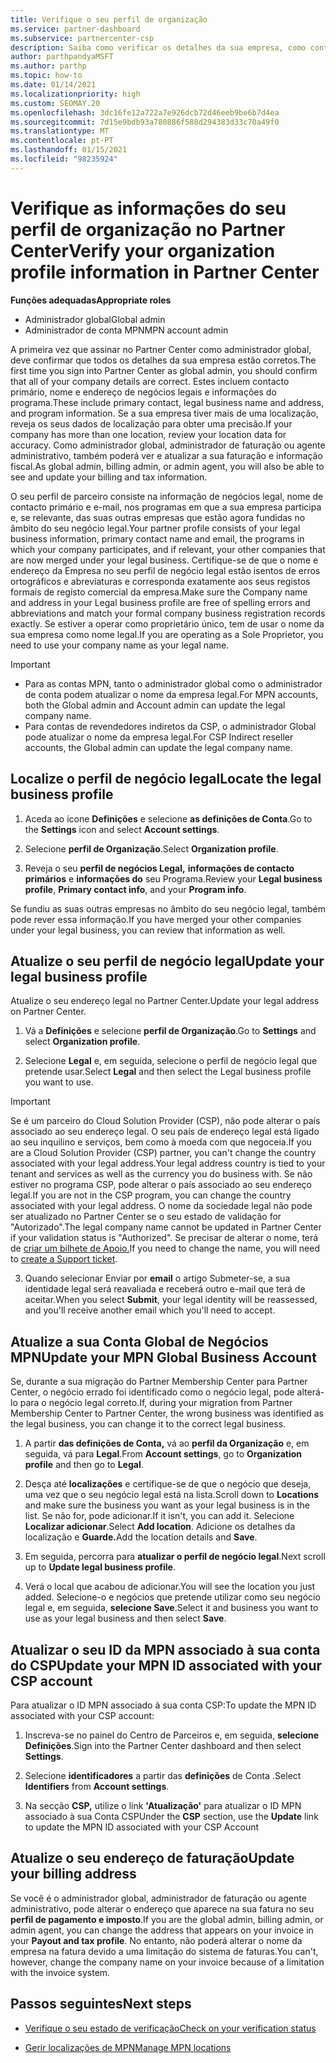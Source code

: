 ```yaml
---
title: Verifique o seu perfil de organização
ms.service: partner-dashboard
ms.subservice: partnercenter-csp
description: Saiba como verificar os detalhes da sua empresa, como contacto primário, endereço e informações do programa. Também pode atualizar os seus endereços legais e de faturação.
author: parthpandyaMSFT
ms.author: parthp
ms.topic: how-to
ms.date: 01/14/2021
ms.localizationpriority: high
ms.custom: SEOMAY.20
ms.openlocfilehash: 3dc16fe12a722a7e926dcb72d46eeb9be6b7d4ea
ms.sourcegitcommit: 7d15e9bdb93a780886f588d294383d33c70a49f0
ms.translationtype: MT
ms.contentlocale: pt-PT
ms.lasthandoff: 01/15/2021
ms.locfileid: "98235924"
---
```

# <a name="verify-your-organization-profile-information-in-partner-center"></a><span data-ttu-id="f4d7f-104">Verifique as informações do seu perfil de organização no Partner Center</span><span class="sxs-lookup"><span data-stu-id="f4d7f-104">Verify your organization profile information in Partner Center</span></span>

<span data-ttu-id="f4d7f-105">**Funções adequadas**</span><span class="sxs-lookup"><span data-stu-id="f4d7f-105">**Appropriate roles**</span></span>

- <span data-ttu-id="f4d7f-106">Administrador global</span><span class="sxs-lookup"><span data-stu-id="f4d7f-106">Global admin</span></span>
- <span data-ttu-id="f4d7f-107">Administrador de conta MPN</span><span class="sxs-lookup"><span data-stu-id="f4d7f-107">MPN account admin</span></span>

<span data-ttu-id="f4d7f-108">A primeira vez que assinar no Partner Center como administrador global, deve confirmar que todos os detalhes da sua empresa estão corretos.</span><span class="sxs-lookup"><span data-stu-id="f4d7f-108">The first time you sign into Partner Center as global admin, you should confirm that all of your company details are correct.</span></span> <span data-ttu-id="f4d7f-109">Estes incluem contacto primário, nome e endereço de negócios legais e informações do programa.</span><span class="sxs-lookup"><span data-stu-id="f4d7f-109">These include primary contact, legal business name and address, and program information.</span></span> <span data-ttu-id="f4d7f-110">Se a sua empresa tiver mais de uma localização, reveja os seus dados de localização para obter uma precisão.</span><span class="sxs-lookup"><span data-stu-id="f4d7f-110">If your company has more than one location, review your location data for accuracy.</span></span> <span data-ttu-id="f4d7f-111">Como administrador global, administrador de faturação ou agente administrativo, também poderá ver e atualizar a sua faturação e informação fiscal.</span><span class="sxs-lookup"><span data-stu-id="f4d7f-111">As global admin, billing admin, or admin agent, you will also be able to see and update your billing and tax information.</span></span>

<span data-ttu-id="f4d7f-112">O seu perfil de parceiro consiste na informação de negócios legal, nome de contacto primário e e-mail, nos programas em que a sua empresa participa e, se relevante, das suas outras empresas que estão agora fundidas no âmbito do seu negócio legal.</span><span class="sxs-lookup"><span data-stu-id="f4d7f-112">Your partner profile consists of your legal business information, primary contact name and email, the programs in which your company participates, and if relevant, your other companies that are now merged under your legal business.</span></span> <span data-ttu-id="f4d7f-113">Certifique-se de que o nome e endereço da Empresa no seu perfil de negócio legal estão isentos de erros ortográficos e abreviaturas e corresponda exatamente aos seus registos formais de registo comercial da empresa.</span><span class="sxs-lookup"><span data-stu-id="f4d7f-113">Make sure the Company name and address in your Legal business profile are free of spelling errors and abbreviations and match your formal company business registration records exactly.</span></span> <span data-ttu-id="f4d7f-114">Se estiver a operar como proprietário único, tem de usar o nome da sua empresa como nome legal.</span><span class="sxs-lookup"><span data-stu-id="f4d7f-114">If you are operating as a Sole Proprietor, you need to use your company name as your legal name.</span></span>

>[!Important]
>- <span data-ttu-id="f4d7f-115">Para as contas MPN, tanto o administrador global como o administrador de conta podem atualizar o nome da empresa legal.</span><span class="sxs-lookup"><span data-stu-id="f4d7f-115">For MPN accounts, both the Global admin and Account admin can update the legal company name.</span></span>
>- <span data-ttu-id="f4d7f-116">Para contas de revendedores indiretos da CSP, o administrador Global pode atualizar o nome da empresa legal.</span><span class="sxs-lookup"><span data-stu-id="f4d7f-116">For CSP Indirect reseller accounts, the Global admin can update the legal company name.</span></span> 

## <a name="locate-the-legal-business-profile"></a><span data-ttu-id="f4d7f-117">Localize o perfil de negócio legal</span><span class="sxs-lookup"><span data-stu-id="f4d7f-117">Locate the legal business profile</span></span>

1. <span data-ttu-id="f4d7f-118">Aceda ao ícone **Definições** e selecione **as definições de Conta**.</span><span class="sxs-lookup"><span data-stu-id="f4d7f-118">Go to the **Settings** icon and select **Account settings**.</span></span>
 
1. <span data-ttu-id="f4d7f-119">Selecione **perfil de Organização**.</span><span class="sxs-lookup"><span data-stu-id="f4d7f-119">Select **Organization profile**.</span></span> 

2. <span data-ttu-id="f4d7f-120">Reveja o seu **perfil de negócios Legal,** **informações de contacto primários** e **informações do** seu Programa.</span><span class="sxs-lookup"><span data-stu-id="f4d7f-120">Review your **Legal business profile**, **Primary contact info**, and your **Program info**.</span></span>

<span data-ttu-id="f4d7f-121">Se fundiu as suas outras empresas no âmbito do seu negócio legal, também pode rever essa informação.</span><span class="sxs-lookup"><span data-stu-id="f4d7f-121">If you have merged your other companies under your legal business, you can review that information as well.</span></span> 

## <a name="update-your-legal-business-profile"></a><span data-ttu-id="f4d7f-122">Atualize o seu perfil de negócio legal</span><span class="sxs-lookup"><span data-stu-id="f4d7f-122">Update your legal business profile</span></span>

<span data-ttu-id="f4d7f-123">Atualize o seu endereço legal no Partner Center.</span><span class="sxs-lookup"><span data-stu-id="f4d7f-123">Update your legal address on Partner Center.</span></span>

1. <span data-ttu-id="f4d7f-124">Vá a **Definições** e selecione **perfil de Organização**.</span><span class="sxs-lookup"><span data-stu-id="f4d7f-124">Go to **Settings** and select **Organization profile**.</span></span>


2. <span data-ttu-id="f4d7f-125">Selecione **Legal**  e, em seguida, selecione o perfil de negócio legal que pretende usar.</span><span class="sxs-lookup"><span data-stu-id="f4d7f-125">Select **Legal**  and then select the Legal business profile you want to use.</span></span>

>[!Important]
><span data-ttu-id="f4d7f-126">Se é um parceiro do Cloud Solution Provider (CSP), não pode alterar o país associado ao seu endereço legal. O seu país de endereço legal está ligado ao seu inquilino e serviços, bem como à moeda com que negoceia.</span><span class="sxs-lookup"><span data-stu-id="f4d7f-126">If you are a Cloud Solution Provider (CSP) partner, you can't change the country associated with your legal address.Your legal address country is tied to your tenant and services as well as the currency you do business with.</span></span> <span data-ttu-id="f4d7f-127">Se não estiver no programa CSP, pode alterar o país associado ao seu endereço legal.</span><span class="sxs-lookup"><span data-stu-id="f4d7f-127">If you are not in the CSP program, you can change the country associated with your legal address.</span></span> <span data-ttu-id="f4d7f-128">O nome da sociedade legal não pode ser atualizado no Partner Center se o seu estado de validação for "Autorizado".</span><span class="sxs-lookup"><span data-stu-id="f4d7f-128">The legal company name cannot be updated in Partner Center if your validation status is "Authorized".</span></span> <span data-ttu-id="f4d7f-129">Se precisar de alterar o nome, terá de [criar um bilhete de Apoio.](https://partner.microsoft.com/dashboard/support/servicerequests/create?stage=2&topicid=eb74583c-61b3-2124-bffc-00920e0ae772)</span><span class="sxs-lookup"><span data-stu-id="f4d7f-129">If you need to change the name, you will need to [create a Support ticket](https://partner.microsoft.com/dashboard/support/servicerequests/create?stage=2&topicid=eb74583c-61b3-2124-bffc-00920e0ae772).</span></span>

3. <span data-ttu-id="f4d7f-130">Quando selecionar Enviar por **email** o artigo Submeter-se, a sua identidade legal será reavaliada e receberá outro e-mail que terá de aceitar.</span><span class="sxs-lookup"><span data-stu-id="f4d7f-130">When you select **Submit**, your legal identity will be reassessed, and you'll receive another email which you'll need to accept.</span></span>

## <a name="update-your-mpn-global-business-account"></a><span data-ttu-id="f4d7f-131">Atualize a sua Conta Global de Negócios MPN</span><span class="sxs-lookup"><span data-stu-id="f4d7f-131">Update your MPN Global Business Account</span></span>

<span data-ttu-id="f4d7f-132">Se, durante a sua migração do Partner Membership Center para Partner Center, o negócio errado foi identificado como o negócio legal, pode alterá-lo para o negócio legal correto.</span><span class="sxs-lookup"><span data-stu-id="f4d7f-132">If, during your migration from Partner Membership Center to Partner Center, the wrong business was identified as the legal business, you can change it to the correct legal business.</span></span>

1. <span data-ttu-id="f4d7f-133">A partir **das definições de Conta,** vá ao **perfil da Organização** e, em seguida, vá para **Legal**.</span><span class="sxs-lookup"><span data-stu-id="f4d7f-133">From **Account settings**, go to **Organization profile** and then go to **Legal**.</span></span>

1.  <span data-ttu-id="f4d7f-134">Desça até **localizações** e certifique-se de que o negócio que deseja, uma vez que o seu negócio legal está na lista.</span><span class="sxs-lookup"><span data-stu-id="f4d7f-134">Scroll down to **Locations** and make sure the business you want as your legal business is in the list.</span></span> <span data-ttu-id="f4d7f-135">Se não for, pode adicionar.</span><span class="sxs-lookup"><span data-stu-id="f4d7f-135">If it isn't, you can add it.</span></span> <span data-ttu-id="f4d7f-136">Selecione **Localizar adicionar**.</span><span class="sxs-lookup"><span data-stu-id="f4d7f-136">Select **Add location**.</span></span> <span data-ttu-id="f4d7f-137">Adicione os detalhes da localização e **Guarde.**</span><span class="sxs-lookup"><span data-stu-id="f4d7f-137">Add the location details and **Save**.</span></span>

2. <span data-ttu-id="f4d7f-138">Em seguida, percorra para **atualizar o perfil de negócio legal**.</span><span class="sxs-lookup"><span data-stu-id="f4d7f-138">Next scroll up to **Update legal business profile**.</span></span>

3. <span data-ttu-id="f4d7f-139">Verá o local que acabou de adicionar.</span><span class="sxs-lookup"><span data-stu-id="f4d7f-139">You will see the location you just added.</span></span> <span data-ttu-id="f4d7f-140">Selecione-o e negócios que pretende utilizar como seu negócio legal e, em seguida, **selecione Save**.</span><span class="sxs-lookup"><span data-stu-id="f4d7f-140">Select it and business you want to use as your legal business and then select **Save**.</span></span>

## <a name="update-your-mpn-id-associated-with-your-csp-account"></a><span data-ttu-id="f4d7f-141">Atualizar o seu ID da MPN associado à sua conta do CSP</span><span class="sxs-lookup"><span data-stu-id="f4d7f-141">Update your MPN ID associated with your CSP account</span></span>

<span data-ttu-id="f4d7f-142">Para atualizar o ID MPN associado à sua conta CSP:</span><span class="sxs-lookup"><span data-stu-id="f4d7f-142">To update the MPN ID associated with your CSP account:</span></span>

1. <span data-ttu-id="f4d7f-143">Inscreva-se no painel do Centro de Parceiros e, em seguida, **selecione Definições**.</span><span class="sxs-lookup"><span data-stu-id="f4d7f-143">Sign into the Partner Center dashboard and then select **Settings**.</span></span>
 
1. <span data-ttu-id="f4d7f-144">Selecione **identificadores** a partir das **definições** de Conta .</span><span class="sxs-lookup"><span data-stu-id="f4d7f-144">Select **Identifiers** from **Account settings**.</span></span>

1. <span data-ttu-id="f4d7f-145">Na secção **CSP,** utilize o link **'Atualização'** para atualizar o ID MPN associado à sua Conta CSP</span><span class="sxs-lookup"><span data-stu-id="f4d7f-145">Under the **CSP** section, use the **Update** link to update the MPN ID associated with your CSP Account</span></span> 


## <a name="update-your-billing-address"></a><span data-ttu-id="f4d7f-146">Atualize o seu endereço de faturação</span><span class="sxs-lookup"><span data-stu-id="f4d7f-146">Update your billing address</span></span>

<span data-ttu-id="f4d7f-147">Se você é o administrador global, administrador de faturação ou agente administrativo, pode alterar o endereço que aparece na sua fatura no seu **perfil de pagamento e imposto**.</span><span class="sxs-lookup"><span data-stu-id="f4d7f-147">If you are the global admin, billing admin, or admin agent, you can change the address that appears on your invoice in your **Payout and tax profile**.</span></span> <span data-ttu-id="f4d7f-148">No entanto, não poderá alterar o nome da empresa na fatura devido a uma limitação do sistema de faturas.</span><span class="sxs-lookup"><span data-stu-id="f4d7f-148">You can't, however, change the company name on your invoice because of a limitation with the invoice system.</span></span>

## <a name="next-steps"></a><span data-ttu-id="f4d7f-149">Passos seguintes</span><span class="sxs-lookup"><span data-stu-id="f4d7f-149">Next steps</span></span>

- [<span data-ttu-id="f4d7f-150">Verifique o seu estado de verificação</span><span class="sxs-lookup"><span data-stu-id="f4d7f-150">Check on your verification status</span></span>](verification-responses.md)
 
- [<span data-ttu-id="f4d7f-151">Gerir localizações de MPN</span><span class="sxs-lookup"><span data-stu-id="f4d7f-151">Manage MPN locations</span></span>](manage-locations.md)

